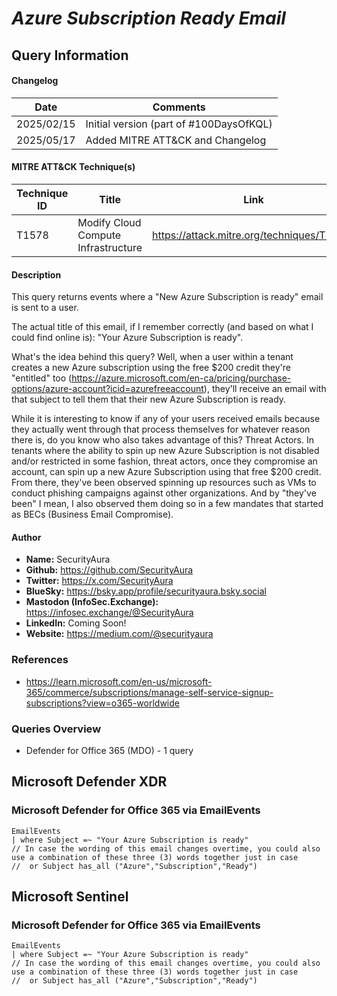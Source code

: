 # *Azure Subscription Ready Email*

## Query Information

#### Changelog

| Date | Comments |
|---|---|
| 2025/02/15 | Initial version (part of #100DaysOfKQL) |
| 2025/05/17 | Added MITRE ATT&CK and Changelog |

#### MITRE ATT&CK Technique(s)

| Technique ID | Title    | Link    |
| ---  | --- | --- |
| T1578 | Modify Cloud Compute Infrastructure | https://attack.mitre.org/techniques/T1578/ |

#### Description

This query returns events where a "New Azure Subscription is ready" email is sent to a user.

The actual title of this email, if I remember correctly (and based on what I could find online is): "Your Azure Subscription is ready".

What's the idea behind this query? Well, when a user within a tenant creates a new Azure subscription using the free $200 credit they're "entitled" too (https://azure.microsoft.com/en-ca/pricing/purchase-options/azure-account?icid=azurefreeaccount), they'll receive an email with that subject to tell them that their new Azure Subscription is ready.

While it is interesting to know if any of your users received emails because they actually went through that process themselves for whatever reason there is, do you know who also takes advantage of this? Threat Actors. In tenants where the ability to spin up new Azure Subscription is not disabled and/or restricted in some fashion, threat actors, once they compromise an account, can spin up a new Azure Subscription using that free $200 credit. From there, they've been observed spinning up resources such as VMs to conduct phishing campaigns against other organizations. And by "they've been" I mean, I also observed them doing so in a few mandates that started as BECs (Business Email Compromise).

#### Author <Optional>
- **Name:** SecurityAura
- **Github:** https://github.com/SecurityAura
- **Twitter:** https://x.com/SecurityAura
- **BlueSky:** https://bsky.app/profile/securityaura.bsky.social
- **Mastodon (InfoSec.Exchange):** https://infosec.exchange/@SecurityAura
- **LinkedIn:** Coming Soon!
- **Website:** https://medium.com/@securityaura

### References ###

- https://learn.microsoft.com/en-us/microsoft-365/commerce/subscriptions/manage-self-service-signup-subscriptions?view=o365-worldwide

### Queries Overview ###

- Defender for Office 365 (MDO) - 1 query

## Microsoft Defender XDR ##
### Microsoft Defender for Office 365 via EmailEvents  ###
```KQL
EmailEvents
| where Subject =~ "Your Azure Subscription is ready"
// In case the wording of this email changes overtime, you could also use a combination of these three (3) words together just in case
//  or Subject has_all ("Azure","Subscription","Ready")
```
## Microsoft Sentinel ##
### Microsoft Defender for Office 365 via EmailEvents  ###
```KQL
EmailEvents
| where Subject =~ "Your Azure Subscription is ready"
// In case the wording of this email changes overtime, you could also use a combination of these three (3) words together just in case
//  or Subject has_all ("Azure","Subscription","Ready")
```

